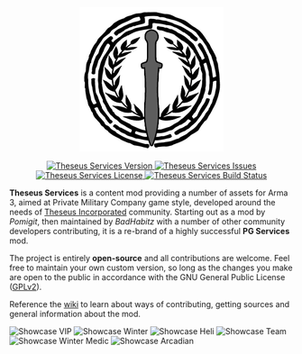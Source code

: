 <p align="center">
    <img src="https://github.com/Theseus-Aegis/TheseusServices/blob/master/extras/assets/logo/logo_tacs_ca.png">
</p>
<p align="center">
    <a href="https://github.com/Theseus-Aegis/TheseusServices/releases">
        <img src="https://img.shields.io/badge/Version-1.14.1-blue.svg" alt="Theseus Services Version">
    </a>
    <a href="https://github.com/Theseus-Aegis/TheseusServices/issues">
        <img src="https://img.shields.io/github/issues-raw/Theseus-Aegis/TheseusServices.svg?label=Issues" alt="Theseus Services Issues">
    </a>
    <a href="https://github.com/Theseus-Aegis/TheseusServices/blob/master/LICENSE">
        <img src="https://img.shields.io/badge/License-GPLv2-red.svg" alt="Theseus Services License">
    </a>
    <a href="https://travis-ci.org/Theseus-Aegis/TheseusServices">
        <img src="https://travis-ci.org/Theseus-Aegis/TheseusServices.svg?branch=master" alt="Theseus Services Build Status">
    </a>
</p>

**Theseus Services** is a content mod providing a number of assets for Arma 3, aimed at Private Military Company game style, developed around the needs of [Theseus Incorporated](http://www.theseus-aegis.com) community. Starting out as a mod by *Pomigit*, then maintained by *BadHabitz* with a number of other community developers contributing, it is a re-brand of a highly successful **PG Services** mod.

The project is entirely **open-source** and all contributions are welcome. Feel free to maintain your own custom version, so long as the changes you make are open to the public in accordance with the GNU General Public License ([GPLv2](https://github.com/Theseus-Aegis/TheseusServices/blob/master/LICENSE)).

Reference the [wiki](https://github.com/Theseus-Aegis/TheseusServices/wiki) to learn about ways of contributing, getting sources and general information about the mod.

![Showcase VIP](https://raw.githubusercontent.com/Theseus-Aegis/TheseusServices/master/extras/assets/img/showcase_vip.jpg)
![Showcase Winter](https://raw.githubusercontent.com/Theseus-Aegis/TheseusServices/master/extras/assets/img/showcase_winter.jpg)
![Showcase Heli](https://raw.githubusercontent.com/Theseus-Aegis/TheseusServices/master/extras/assets/img/showcase_heli.jpg)
![Showcase Team](https://raw.githubusercontent.com/Theseus-Aegis/TheseusServices/master/extras/assets/img/showcase_team.jpg)
![Showcase Winter Medic](https://raw.githubusercontent.com/Theseus-Aegis/TheseusServices/master/extras/assets/img/showcase_winter_medic.jpg)
![Showcase Arcadian](https://raw.githubusercontent.com/Theseus-Aegis/TheseusServices/master/extras/assets/img/showcase_arcadian.jpg)
